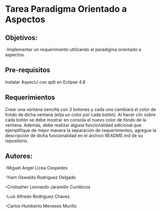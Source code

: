 # Tarea Paradigma Orientado a Aspectos

## Objetivos:

-Implementar un requerimiento utilizando el paradigma orientado a aspectos.

## Pre-requisitos
Instalar AspectJ con ajdt en Eclipse 4.8

## Requerimientos
Crear una ventana sencilla con 3 botones y cada uno cambiará el color de fondo de dicha ventana (elija un color por cada botón). Al hacer clic sobre cada botón se debe mostrar en consola el nuevo color de fondo de la ventana.
Además, debe realizar alguna funcionalidad adicional que ejemplifique de mejor manera la separación de requerimientos, agregue la descripción de dicha funcionalidad en el archivo README.md de su repositorio.



## Autores:
-Miguel Angel Licea Cespedes

-Yiam Oswaldo Rodriguez Delgado

-Cristopher Leonardo Jaramillo Cumbicos 

-Luis Alfredo Rodriguez Chavez

-Carlos Humberto Meneses Murillo 

